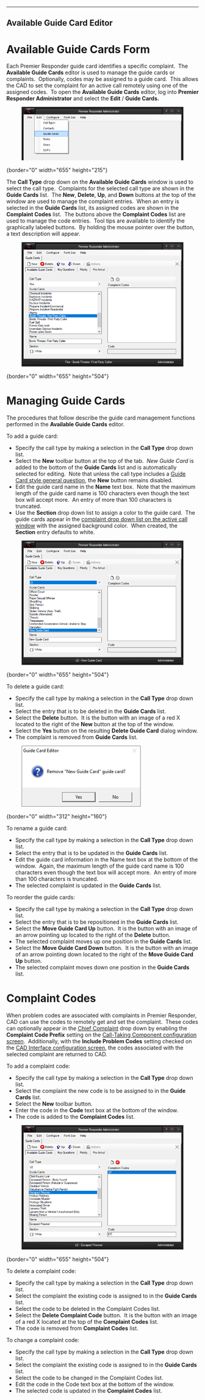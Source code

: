   ---------------------------------
  **Available Guide Card Editor**
  ---------------------------------

# Available Guide Cards Form

Each Premier Responder guide card identifies a specific complaint.  The
**Available Guide Cards** editor is used to manage the guide cards or
complaints.  Optionally, codes may be assigned to a guide card.  This
allows the CAD to set the complaint for an active call remotely using
one of the assigned codes.  To open the **Available Guide Cards**
editor, log into **Premier Responder Administrator** and select the
**Edit** / **Guide Cards.**

<figure><img src=".gitbook/assets/Available Guide Cards Editor_files/image001.png" alt=""><figcaption></figcaption></figure>{border="0"
width="655" height="215"}

The **Call Type** drop down on the **Available Guide Cards** window is
used to select the call type.  Complaints for the selected call type are
shown in the **Guide Cards** list.  The **New**, **Delete**, **Up**, and
**Down** buttons at the top of the window are used to manage the
complaint entries.  When an entry is selected in the **Guide Cards**
list, its assigned codes are shown in the **Complaint Codes** list.  The
buttons above the **Complaint Codes** list are used to manage the code
entries.  Tool tips are available to identify the graphically labeled
buttons.  By holding the mouse pointer over the button, a text
description will appear. 

<figure><img src=".gitbook/assets/Available Guide Cards Editor_files/image002.png" alt=""><figcaption></figcaption></figure>{border="0"
width="655" height="504"}

# Managing Guide Cards

The procedures that follow describe the guide card management functions
performed in the **Available Guide Cards** editor.

To add a guide card:

-   Specify the call type by making a selection in the **Call Type**
    drop down list.
-   Select the **New** toolbar button at the top of the tab.  *New Guide
    Card* is added to the bottom of the **Guide Cards** list and is
    automatically selected for editing.  Note that unless the call type
    includes a [Guide Card style general
    question](General%20Questions%20Editor.htm), the **New** button
    remains disabled.
-   Edit the guide card name in the **Name** text box.  Note that the
    maximum length of the guide card name is 100 characters even though
    the text box will accept more.  An entry of more than 100 characters
    is truncated.
-   Use the **Section** drop down list to assign a color to the guide
    card.  The guide cards appear in the [complaint drop down list on
    the active call window](General%20Questions.htm) with the assigned
    background color.  When created, the **Section** entry defaults to
    white.

<figure><img src=".gitbook/assets/Available Guide Cards Editor_files/image003.png" alt=""><figcaption></figcaption></figure>{border="0"
width="655" height="504"}

To delete a guide card:

-   Specify the call type by making a selection in the **Call Type**
    drop down list.
-   Select the entry that is to be deleted in the **Guide Cards** list.
-   Select the **Delete** button.  It is the button with an image of a
    red X located to the right of the **New** button at the top of the
    window.
-   Select the **Yes** button on the resulting **Delete Guide Card**
    dialog window.
-   The complaint is removed from **Guide Cards** list.

<figure><img src=".gitbook/assets/Available Guide Cards Editor_files/image004.png" alt=""><figcaption></figcaption></figure>{border="0"
width="312" height="160"}

To rename a guide card:

-   Specify the call type by making a selection in the **Call Type**
    drop down list.
-   Select the entry that is to be updated in the **Guide Cards** list.
-   Edit the guide card information in the Name text box at the bottom
    of the window.  Again, the maximum length of the guide card name is
    100 characters even though the text box will accept more.  An entry
    of more than 100 characters is truncated.
-   The selected complaint is updated in the **Guide Cards** list.

To reorder the guide cards:

-   Specify the call type by making a selection in the **Call Type**
    drop down list.
-   Select the entry that is to be repositioned in the **Guide Cards**
    list.
-   Select the **Move Guide Card Up** button.  It is the button with an
    image of an arrow pointing up located to the right of the **Delete**
    button.
-   The selected complaint moves up one position in the **Guide Cards**
    list.
-   Select the **Move Guide Card Down** button.  It is the button with
    an image of an arrow pointing down located to the right of the
    **Move Guide Card Up** button.
-   The selected complaint moves down one position in the **Guide
    Cards** list.

# Complaint Codes

When problem codes are associated with complaints in Premier Responder,
CAD can use the codes to remotely get and set the complaint.  These
codes can optionally appear in the [Chief
Complaint](General%20Questions.htm) drop down by enabling the
**Complaint Code Prefix** setting on the [Call-Taking Component
configuration screen](Call-Taking%20Component%20Settings.htm). 
Additionally, with the **Include Problem Codes** setting checked on the
[CAD Interface configuration screen](Cad%20Interface%20Settings.htm),
the codes associated with the selected complaint are returned to CAD.

To add a complaint code:

-   Specify the call type by making a selection in the **Call Type**
    drop down list.
-   Select the complaint the new code is to be assigned to in the
    **Guide Cards** list.
-   Select the **New** toolbar button.
-   Enter the code in the **Code** text box at the bottom of the window.
-   The code is added to the **Complaint Codes** list.

<figure><img src=".gitbook/assets/Available Guide Cards Editor_files/image005.png" alt=""><figcaption></figcaption></figure>{border="0"
width="655" height="504"}

To delete a complaint code:

-   Specify the call type by making a selection in the **Call Type**
    drop down list.
-   Select the complaint the existing code is assigned to in the **Guide
    Cards** list.
-   Select the code to be deleted in the Complaint Codes list.
-   Select the **Delete Complaint Code** button.  It is the button with
    an image of a red X located at the top of the **Complaint Codes**
    list.
-   The code is removed from **Complaint Codes** list.

To change a complaint code:

-   Specify the call type by making a selection in the **Call Type**
    drop down list.
-   Select the complaint the existing code is assigned to in the **Guide
    Cards** list.
-   Select the code to be changed in the Complaint Codes list.
-   Edit the code in the Code text box at the bottom of the window.
-   The selected code is updated in the **Complaint Codes** list.
